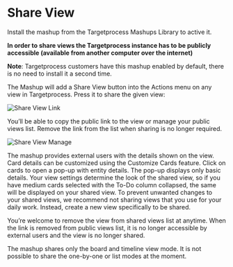 Share View
==================

Install the mashup from the Targetprocess Mashups Library to active it.

__In order to share views the Targetprocess instance has to be publicly accessible (available from another computer over the internet)__

__Note__: Targetprocess customers have this mashup enabled by default, there is no need to install it a second time.

The Mashup will add a Share View button into the Actions menu on any view in Targetprocess. Press it to share the given view:

![Share View Link](https://github.com/TargetProcess/TP3MashupLibrary/raw/master/Share%20View/ShareBoardLink.png)


You’ll be able to copy the public link to the view or manage your public views list. Remove the link from the list when sharing is no longer required.

![Share View Manage](https://github.com/TargetProcess/TP3MashupLibrary/raw/master/Share%20View/ShareBoardManage.png)

The mashup provides external users with the details shown on the view. Card details can be customized using the Customize Cards feature. Click on cards to open a pop-up with entity details. The pop-up displays only basic details. Your view settings determine the look of the shared view, so if you have medium cards selected with the To-Do column collapsed, the same will be displayed on your shared view. To prevent unwanted changes to your shared views, we recommend not sharing views that you use for your daily work. Instead, create a new view specifically to be shared.

You’re welcome to remove the view from shared views list at anytime. When the link is removed from public views list, it is no longer accessible by external users and the view is no longer shared.

The mashup shares only the board and timeline view mode. It is not possible to share the one-by-one or list modes at the moment.
